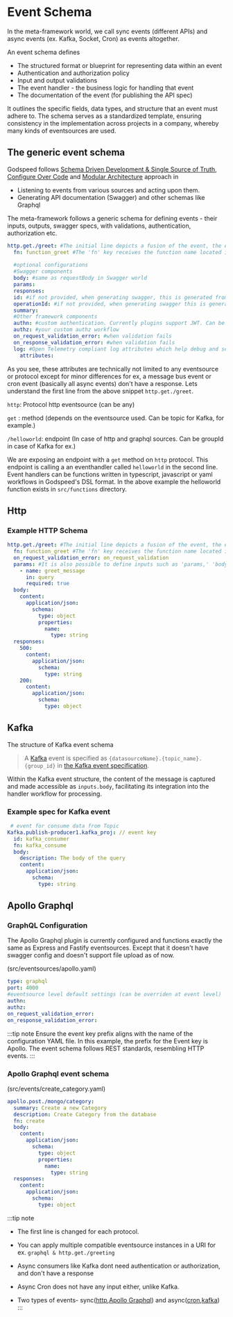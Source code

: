 # Event Schema
In the meta-framework world, we call sync events (different APIs) and async events (ex. Kafka, Socket, Cron) as events altogether.

An event schema defines 
- The structured format or blueprint for representing data within an event
- Authentication and authorization policy
- Input and output validations
- The event handler - the business logic for handling that event
- The documentation of the event (for publishing the API spec)

It outlines the specific fields, data types, and structure that an event must adhere to. The schema serves as a standardized template, ensuring consistency in the implementation across projects in a company, whereby many kinds of eventsources are used.

## The generic event schema
Godspeed follows [Schema Driven Development & Single Source of Truth](../introduction/guard-rails.md#1schema-driven-development), [Configure Over Code](../introduction/guard-rails.md#2configure-over-code) and [Modular Architecture](../introduction/guard-rails.md#4-decoupled-architecture) approach in 
- Listening to events from various sources and acting upon them.
- Generating API documentation (Swagger) and other schemas like Graphql

The meta-framework follows a generic schema for defining events - their inputs, outputs, swagger specs, with validations, authentication, authorization etc.  

```yaml
http.get./greet: #The initial line depicts a fusion of the event, the employed method, and the path associated with the event.
  fn: function_greet #The 'fn' key receives the function name located in 'src/functions' and forwards the accompanying parameters.
  
  #optional configurations
  #Swagger components
  body: #same as requestBody in Swagger world
  params:
  responses:
  id: #if not provided, when generating swagger, this is generated from the URI of the event by default
  operationId: #if not provided, when generating swagger this is generated from the URI of the event by default
  summary:
  #Other framework components
  authn: #custom authentication. Currently plugins support JWT. Can be customized
  authz: #your custom authz workflow
  on_request_validation_error: #when validation fails
  on_response_validation_error: #when validation fails
  log: #Open Telemetry compliant log attributes which help debug and search through logs better
    attributes:
```
As you see, these attributes are technically not limited to any eventsource or protocol except for minor differences for ex, a message bus event or cron event (basically all async events) don't have a response. 
Lets understand the first line from the above snippet `http.get./greet`.

`http`: Protocol http eventsource (can be any)

`get` : method (depends on the eventsource used. Can be topic for Kafka, for example.)

`/helloworld`: endpoint (In case of http and graphql sources. Can be groupId in case of Kafka for ex.)

We are exposing an endpoint with a `get` method on `http` protocol. This endpoint is calling a an eventhandler called `helloworld` in the second line. Event handlers can be functions written in typescript, javascript or  yaml workflows in Godspeed's DSL format. In the above example the helloworld function exists in `src/functions` directory. 


## Http 

### Example HTTP Schema

```yaml
http.get./greet: #The initial line depicts a fusion of the event, the employed method, and the path associated with the event.
  fn: function_greet #The 'fn' key receives the function name located in 'src/functions' and forwards the accompanying parameters.
  on_request_validation_error: on_request_validation
  params: #It is also possible to define inputs such as 'params,' 'body,' 'headers,' and 'query parameters.'
    - name: greet_message
      in: query
      required: true
  body:
    content:
      application/json:
        schema:
          type: object
          properties:
            name: 
              type: string
  responses:
    500:
      content:
        application/json: 
          schema:
            type: string
    200:
      content:
        application/json:
          schema:
            type: object
```

## Kafka

The structure of Kafka event schema

> A [Kafka](https://github.com/godspeedsystems/gs-plugins/tree/main/plugins/kafka-as-datasource-as-eventsource#godspeed-plugin-kafka-as-datasource-as-eventsource) event is specified as `{datasourceName}.{topic_name}.{group_id}` in [the Kafka event specification](#example-spec-for-kafka-event).

Within the Kafka event structure, the content of the message is captured and made accessible as `inputs.body`, facilitating its integration into the handler workflow for processing.

### Example spec for Kafka event

``` yaml
 # event for consume data from Topic
Kafka.publish-producer1.kafka_proj: // event key
  id: kafka_consumer
  fn: kafka_consume
  body:
    description: The body of the query
    content:
      application/json: 
        schema:
          type: string
 ```

## Apollo Graphql

### GraphQL Configuration 
The Apollo Graphql plugin is currently configured and functions exactly the same as Express and Fastify eventsources. Except that it doesn't have swagger config and doesn't support file upload as of now.

(src/eventsources/apollo.yaml)
```yaml
type: graphql
port: 4000
#eventsource level default settings (can be overriden at event level)
authn:
authz:
on_request_validation_error:
on_response_validation_error:
```

:::tip note
Ensure the event key prefix aligns with the name of the configuration YAML file. In this example, the prefix for the Event key is Apollo. The event schema follows REST standards, resembling HTTP events.
:::

### Apollo Graphql event schema

(src/events/create_category.yaml)
```yaml
apollo.post./mongo/category:
  summary: Create a new Category
  description: Create Category from the database
  fn: create
  body:
    content:
      application/json:
        schema:
          type: object
          properties:
            name:
              type: string
  responses:
    content:
      application/json:
        schema:
          type: object
```

:::tip note
- The first line is changed for each protocol. 
- You can apply multiple compatible eventsource instances in a URI for ex. `graphql & http.get./greeting`
- Async consumers like Kafka dont need authentication or authorization, and don't have a response 
- Async Cron does not have any input either, unlike Kafka.

- Two types of events- sync([http](https://github.com/godspeedsystems/gs-plugins/blob/main/plugins/express-as-http/README.md),[Apollo Graphql](https://github.com/godspeedsystems/gs-plugins/blob/main/plugins/graphql-as-eventsource/README.md)) and async([cron](https://github.com/godspeedsystems/gs-plugins/blob/main/plugins/cron-as-eventsource/README.md),[kafka](https://github.com/godspeedsystems/gs-plugins/blob/main/plugins/kafka-as-datasource-as-eventsource/README.md))
:::
